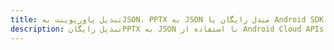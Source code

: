 ---title: تبدیل پاورپوینت بهJSON، PPTX به JSON مبدل رایگان یا Android SDKdescription: تبدیل رایگانPPTX به JSON با استفاده از Android Cloud APIs & SDK. همچنین اسناد Microsoft PowerPoint را در Cloud ایجاد، ویرایش و رندر کنید.---
